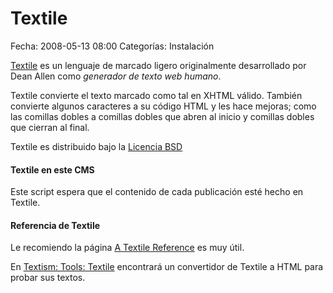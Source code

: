 Textile
=======

Fecha: 2008-05-13 08:00
Categorías: Instalación

[Textile](http://en.wikipedia.org/wiki/Textile_%28markup_language%29) es un lenguaje de marcado ligero originalmente desarrollado por Dean Allen como _generador de texto web humano_.

Textile convierte el texto marcado como tal en XHTML válido. También convierte algunos caracteres a su código HTML y les hace mejoras; como las comillas dobles a comillas dobles que abren al inicio y comillas dobles que cierran al final.

Textile es distribuido bajo la [Licencia BSD](http://en.wikipedia.org/wiki/BSD_licenses)

<!-- break -->

#### Textile en este CMS

Este script espera que el contenido de cada publicación esté hecho en Textile.

#### Referencia de Textile

Le recomiendo la página [A Textile Reference](http://hobix.com/textile/) es muy útil.

En [Textism: Tools: Textile](http://www.textism.com/tools/textile/) encontrará un convertidor de Textile a HTML para probar sus textos.
